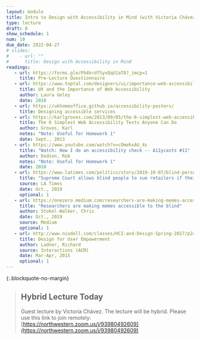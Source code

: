 ```yaml
---
layout: module
title: Intro to Design with Accessibility in Mind (with Victoria Chávez)
type: lecture
draft: 0
show_schedule: 1
num: 10
due_date: 2022-04-27
# slides:
#    - url: ""
#      title: Design with Accessibility in Mind
readings:
   - url: https://forms.gle/Ph4krdfSyxQqU1aT8?_imcp=1
     title: Pre-Lecture Questionnaire
   - url: https://www.toptal.com/designers/ui/importance-web-accessibility
     title: UX and the Importance of Web Accessibility
     author: Laura Geley
     date: 2018
   - url: https://ukhomeoffice.github.io/accessibility-posters/
     title: Designing accessible services
   - url: https://karlgroves.com/2013/09/05/the-6-simplest-web-accessibility-tests-anyone-can-do
     title: The 6 Simplest Web Accessibility Tests Anyone Can Do
     author: Groves, Karl
     notes: "Note: Useful for Homework 1"
     date: Sept., 2013
   - url: https://www.youtube.com/watch?v=cOmehxAU_4s
     title: "Watch: How I do an accessibility check -- A11ycasts #11"
     author: Dodson, Rob
     notes: "Note: Useful for Homework 1"
     date: 2018
   - url: https://www.latimes.com/politics/story/2019-10-07/blind-person-dominos-ada-supreme-court-disabled
     title: "Supreme Court allows blind people to sue retailers if their websites are not accessible"
     source: LA Times
     date: Oct., 2019
     optional: 1
   - url: https://onezero.medium.com/researchers-are-making-memes-accessible-to-the-blind-46b9ef0550da
     title: "Researchers are making memes accessible to the blind"
     author: Stokel-Walker, Chris 
     date: Oct., 2019
     source: Medium
     optional: 1
   - url: http://www.nixdell.com/classes/HCI-and-Design-Spring-2017/p24-ladner.pdf
     title: Design for User Empowerment
     author: Ladner, Richard
     source: Interactions (ACM)
     date: Mar-Apr, 2015
     optional: 1
---
```

{:.blockquote-no-margin}
> ## Hybrid Lecture Today
> Guest lecture by Victoria Chávez. The lecture will be hybrid. Please use this link to join remotely: [https://northwestern.zoom.us/j/93980492609](https://northwestern.zoom.us/j/93980492609)
